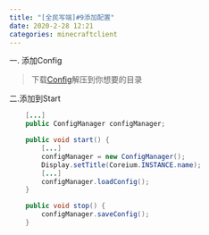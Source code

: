 ```yaml
---
title: "[全民写端]#9添加配置"
date: 2020-2-28 12:21
categories: minecraftclient
---
```



一. 添加Config
> 下载[Config](/assets/minecraftclient/config.zip)解压到你想要的目录

二.添加到Start
```java
    [...]
    public ConfigManager configManager;

    public void start() {
        [...]
        configManager = new ConfigManager();
        Display.setTitle(Coreium.INSTANCE.name);
        [...]
        configManager.loadConfig();
    }

    public void stop() {
        configManager.saveConfig();
    }
```